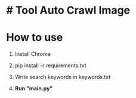 <h1> # Tool Auto Crawl Image </h1>

# How to use

1. Install Chrome

2. pip install -r requirements.txt

3. Write search keywords in keywords.txt

4. **Run "main.py"**

